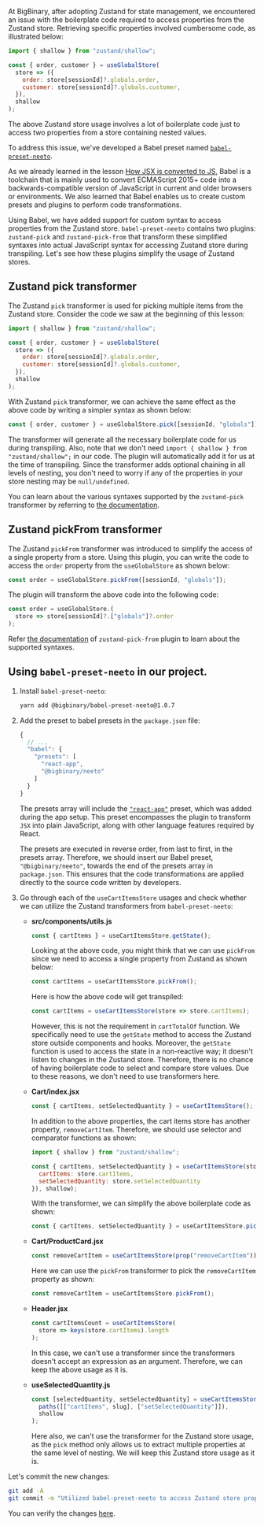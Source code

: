At BigBinary, after adopting Zustand for state management, we encountered an issue with the boilerplate code required to access properties from the Zustand store. Retrieving specific properties involved cumbersome code, as illustrated below:

```js
import { shallow } from "zustand/shallow";

const { order, customer } = useGlobalStore(
  store => ({
    order: store[sessionId]?.globals.order,
    customer: store[sessionId]?.globals.customer,
  }),
  shallow
);
```

The above Zustand store usage involves a lot of boilerplate code just to access two properties from a store containing nested values.

To address this issue, we've developed a Babel preset named [`babel-preset-neeto`](https://github.com/bigbinary/babel-preset-neeto/tree/main).

As we already learned in the lesson [How JSX is converted to JS](https://courses.bigbinaryacademy.com/learn-react/more-on-jsx/how-jsx-is-converted-to-js/), Babel is a toolchain that is mainly used to convert ECMAScript 2015+ code into a backwards-compatible version of JavaScript in current and older browsers or environments. We also learned that Babel enables us to create custom presets and plugins to perform code transformations.

Using Babel, we have added support for custom syntax to access properties from the Zustand store. `babel-preset-neeto` contains two plugins: `zustand-pick` and `zustand-pick-from` that transform these simplified syntaxes into actual JavaScript syntax for accessing Zustand store during transpiling. Let's see how these plugins simplify the usage of Zustand stores.

## Zustand pick transformer

The Zustand `pick` transformer is used for picking multiple items from the Zustand store. Consider the code we saw at the beginning of this lesson:

```js
import { shallow } from "zustand/shallow";

const { order, customer } = useGlobalStore(
  store => ({
    order: store[sessionId]?.globals.order,
    customer: store[sessionId]?.globals.customer,
  }),
  shallow
);
```

With Zustand `pick` transformer, we can achieve the same effect as the above code by writing a simpler syntax as shown below:

```js
const { order, customer } = useGlobalStore.pick([sessionId, "globals"]);
```

The transformer will generate all the necessary boilerplate code for us during transpiling. Also, note that we don't need `import { shallow } from "zustand/shallow";` in our code. The plugin will automatically add it for us at the time of transpiling. Since the transformer adds optional chaining in all levels of nesting, you don't need to worry if any of the properties in your store nesting may be `null/undefined`.

You can learn about the various syntaxes supported by the `zustand-pick` transformer by referring to [the documentation](https://github.com/bigbinary/babel-preset-neeto/blob/main/docs/zustand-pick.md).

## Zustand pickFrom transformer

The Zustand `pickFrom` transformer was introduced to simplify the access of a single property from a store. Using this plugin, you can write the code to access the `order` property from the `useGlobalStore` as shown below:

```js
const order = useGlobalStore.pickFrom([sessionId, "globals"]);
```

The plugin will transform the above code into the following code:

```js
const order = useGlobalStore.(
  store => store[sessionId]?.["globals"]?.order
);
```

Refer [the documentation](https://github.com/bigbinary/babel-preset-neeto/blob/main/docs/zustand-pick-from.md) of `zustand-pick-from` plugin to learn about the supported syntaxes.

## Using `babel-preset-neeto` in our project.

1. Install `babel-preset-neeto`:

    ```bash
    yarn add @bigbinary/babel-preset-neeto@1.0.7
    ```

2. Add the preset to babel presets in the `package.json` file:

    ```js {6}
    {
      // ...
      "babel": {
        "presets": [
          "react-app",
          "@bigbinary/neeto"
        ]
      }
    }
    ```

    The presets array will include the [`"react-app"`](https://www.npmjs.com/package/babel-preset-react-app) preset, which was added during the app setup. This preset encompasses the plugin to transform `JSX` into plain JavaScript, along with other language features required by React.

    The presets are executed in reverse order, from last to first, in the presets array. Therefore, we should insert our Babel preset, `"@bigbinary/neeto"`, towards the end of the presets array in `package.json`. This ensures that the code transformations are applied directly to the source code written by developers.


3. Go through each of the `useCartItemsStore` usages and check whether we can utilize the Zustand transformers from `babel-preset-neeto`:

    -  **src/components/utils.js**

        ```js
        const { cartItems } = useCartItemsStore.getState();
        ```

        Looking at the above code, you might think that we can use `pickFrom` since we need to access a single property from Zustand as shown below:

        ```js
        const cartItems = useCartItemsStore.pickFrom();
        ```

        Here is how the above code will get transpiled:

        ```js
        const cartItems = useCartItemsStore(store => store.cartItems);
        ```

        However, this is not the requirement in `cartTotalOf` function. We specifically need to use the `getState` method to access the Zustand store outside components and hooks. Moreover, the `getState` function is used to access the state in a non-reactive way; it doesn't listen to changes in the Zustand store. Therefore, there is no chance of having boilerplate code to select and compare store values. Due to these reasons, we don't need to use transformers here.

    -  **Cart/index.jsx**

        ```js
        const { cartItems, setSelectedQuantity } = useCartItemsStore();
        ```

        In addition to the above properties, the cart items store has another property, `removeCartItem`. Therefore, we should use selector and comparator functions as shown:

        ```js
        import { shallow } from "zustand/shallow";

        const { cartItems, setSelectedQuantity } = useCartItemsStore(store => ({
          cartItems: store.cartItems,
          setSelectedQuantity: store.setSelectedQuantity
        }), shallow);
        ```

        With the transformer, we can simplify the above boilerplate code as shown:

        ```js
        const { cartItems, setSelectedQuantity } = useCartItemsStore.pick();
        ```

    -  **Cart/ProductCard.jsx**

        ```js
        const removeCartItem = useCartItemsStore(prop("removeCartItem"));
        ```

        Here we can use the `pickFrom` transformer to pick the `removeCartItem` property as shown:

        ```js
        const removeCartItem = useCartItemsStore.pickFrom();
        ```

    -  **Header.jsx**

        ```js
        const cartItemsCount = useCartItemsStore(
          store => keys(store.cartItems).length
        );
        ```

        In this case, we can't use a transformer since the transformers doesn't accept an expression as an argument. Therefore, we can keep the above usage as it is.

    -  **useSelectedQuantity.js**

        ```js
        const [selectedQuantity, setSelectedQuantity] = useCartItemsStore(
          paths([["cartItems", slug], ["setSelectedQuantity"]]),
          shallow
        );
        ```

        Here also, we can't use the transformer for the Zustand store usage, as the `pick` method only allows us to extract multiple properties at the same level of nesting. We will keep this Zustand store usage as it is.

Let's commit the new changes:

```bash
git add -A
git commit -m "Utilized babel-preset-neeto to access Zustand store properties"
```

You can verify the changes [here](https://github.com/bigbinary/smile-cart-frontend/commit/19ebf5d00b413c1cfe2bdf00b901694aa9fc42ff).
